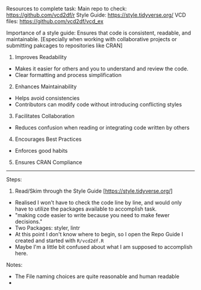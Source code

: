 Resources to complete task:
Main repo to check: https://github.com/vcd2df/r
Style Guide: https://style.tidyverse.org/
VCD files: https://github.com/vcd2df/vcd_ex

Importance of a style guide:
Ensures that code is consistent, readable, and maintainable. [Especially when working with collaborative projects or submitting pakcages to repositories like CRAN]

1. Improves Readability
- Makes it easier for others and you to understand and review the code.
- Clear formatting and process simplification
2. Enhances Maintainability
- Helps avoid consistencies
- Contributors can modify code without introducing conflicting styles
3. Facilitates Collaboration
- Reduces confusion when reading or integrating code written by others
4. Encourages Best Practices
- Enforces good habits
5. Ensures CRAN Compliance

-----
Steps:
1. Read/Skim through the Style Guide [https://style.tidyverse.org/]
- Realised I won't have to check the code line by line, and would only have to utilize the packages available to accomplish task.
- "making code easier to write because you need to make fewer decisions."
- Two Packages: styler, lintr
- At this point I don't know where to begin, so I open the Repo Guide I created and started with <code>R/vcd2df.R</code>
- Maybe I'm a little bit confused about what I am supposed to accomplish here. 

Notes:
- The File naming choices are quite reasonable and human readable
- 






